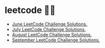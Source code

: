 # leetcode 👨‍💻 

* [June LeetCode Challenge Solutions.](https://github.com/mmkvdev/leetcode/tree/master/June)
* [July LeetCode Challenge Solutions.](https://github.com/mmkvdev/leetcode/tree/master/July)
* [August LeetCode Challenge Solutions.](https://github.com/mmkvdev/leetcode/tree/master/August)
* [September LeetCode Challenge Solutions.](https://github.com/mmkvdev/leetcode/tree/master/September)
